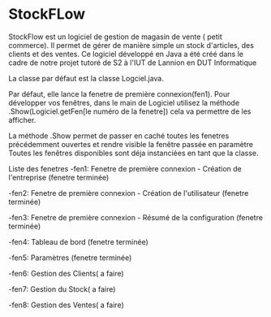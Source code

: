# StockFLow
StockFlow est un logiciel de gestion de magasin de vente ( petit commerce). Il permet de gérer de manière simple un stock d'articles, des clients et des ventes.
Ce logiciel développé en Java a été créé dans le cadre de notre projet tutoré de S2 à l'IUT de Lannion en DUT Informatique


La classe par défaut est la classe Logciel.java.

Par défaut, elle lance la fenetre de première connexion(fen1).
Pour développer vos fenêtres,  dans le main de Logiciel utilisez la méthode .Show(Logiciel.getFen[le numéro de la fenetre]) cela va permettre de les afficher.

La méthode .Show permet de passer en caché toutes les fenetres précédemment ouvertes et rendre visible la fenêtre passée en paramètre
Toutes les fenêtres disponibles sont déja instanciées en tant que la classe.

Liste des fenetres
-fen1: Fenetre de première connexion - Création de l'entreprise (fenetre terminée)

-fen2: Fenetre de première connexion - Création de l'utilisateur (fenetre terminée)

-fen3: Fenetre de première connexion - Résumé de la configuration (fenetre terminée)

-fen4: Tableau de bord (fenetre terminée)

-fen5: Paramètres (fenetre terminée)

-fen6: Gestion des Clients( a faire)

-fen7: Gestion du Stock( a faire)

-fen8: Gestion des Ventes( a faire)


